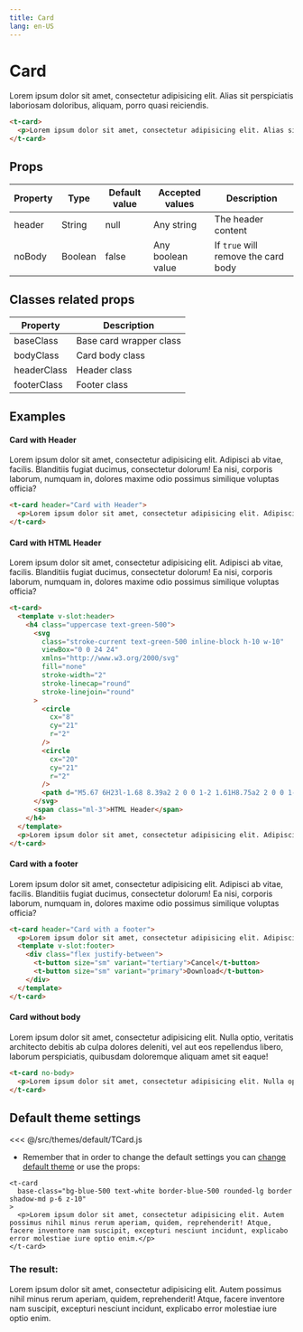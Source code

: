 ```yaml
---
title: Card
lang: en-US
---
```


# Card

<t-card class="mt-3">

  <p>Lorem ipsum dolor sit amet, consectetur adipisicing elit. Alias sit perspiciatis laboriosam doloribus, aliquam, porro quasi reiciendis.</p>

</t-card>

```html
<t-card>
  <p>Lorem ipsum dolor sit amet, consectetur adipisicing elit. Alias sit perspiciatis laboriosam doloribus, aliquam, porro quasi reiciendis.</p>
</t-card>
```

## Props

| Property | Type    | Default value | Accepted values   | Description                         |
| -------- | ------- | ------------- | ----------------- | ----------------------------------- |
| header   | String  | null          | Any string        | The header content                  |
| noBody   | Boolean | false         | Any boolean value | If `true` will remove the card body |

## Classes related props

| Property    | Description             |
| ----------- | ----------------------- |
| baseClass   | Base card wrapper class |
| bodyClass   | Card body class         |
| headerClass | Header class            |
| footerClass | Footer class            |

## Examples

#### Card with Header

<t-card header="Card with Header" class="mt-3">

  <p>Lorem ipsum dolor sit amet, consectetur adipisicing elit. Adipisci ab vitae, facilis. Blanditiis fugiat ducimus, consectetur dolorum! Ea nisi, corporis laborum, numquam in, dolores maxime odio possimus similique voluptas officia?</p>

</t-card>

```html
<t-card header="Card with Header">
  <p>Lorem ipsum dolor sit amet, consectetur adipisicing elit. Adipisci ab vitae, facilis. Blanditiis fugiat ducimus, consectetur dolorum! Ea nisi, corporis laborum, numquam in, dolores maxime odio possimus similique voluptas officia?</p>
</t-card>
```

#### Card with HTML Header

<t-card class="mt-3">

  <template v-slot:header>
    <h4 class="uppercase text-green-500">
      <svg
        class="stroke-current text-green-500 inline-block h-10 w-10"
        viewBox="0 0 24 24"
        xmlns="http://www.w3.org/2000/svg"
        fill="none"
        stroke-width="2"
        stroke-linecap="round"
        stroke-linejoin="round"
      >
        <circle
          cx="8"
          cy="21"
          r="2"
        />
        <circle
          cx="20"
          cy="21"
          r="2"
        />
        <path d="M5.67 6H23l-1.68 8.39a2 2 0 0 1-2 1.61H8.75a2 2 0 0 1-2-1.74L5.23 2.74A2 2 0 0 0 3.25 1H1" />
      </svg>
      <span class="ml-3">HTML Header</span>
    </h4>
  </template>
  <p>Lorem ipsum dolor sit amet, consectetur adipisicing elit. Adipisci ab vitae, facilis. Blanditiis fugiat ducimus, consectetur dolorum! Ea nisi, corporis laborum, numquam in, dolores maxime odio possimus similique voluptas officia?</p>

</t-card>

```html
<t-card>
  <template v-slot:header>
    <h4 class="uppercase text-green-500">
      <svg
        class="stroke-current text-green-500 inline-block h-10 w-10"
        viewBox="0 0 24 24"
        xmlns="http://www.w3.org/2000/svg"
        fill="none"
        stroke-width="2"
        stroke-linecap="round"
        stroke-linejoin="round"
      >
        <circle
          cx="8"
          cy="21"
          r="2"
        />
        <circle
          cx="20"
          cy="21"
          r="2"
        />
        <path d="M5.67 6H23l-1.68 8.39a2 2 0 0 1-2 1.61H8.75a2 2 0 0 1-2-1.74L5.23 2.74A2 2 0 0 0 3.25 1H1" />
      </svg>
      <span class="ml-3">HTML Header</span>
    </h4>
  </template>
  <p>Lorem ipsum dolor sit amet, consectetur adipisicing elit. Adipisci ab vitae, facilis. Blanditiis fugiat ducimus, consectetur dolorum! Ea nisi, corporis laborum, numquam in, dolores maxime odio possimus similique voluptas officia?</p>
</t-card>
```

#### Card with a footer

<t-card header="Card with a footer" class="mt-3">

  <p>Lorem ipsum dolor sit amet, consectetur adipisicing elit. Adipisci ab vitae, facilis. Blanditiis fugiat ducimus, consectetur dolorum! Ea nisi, corporis laborum, numquam in, dolores maxime odio possimus similique voluptas officia?</p>
  <template v-slot:footer>
    <div class="flex justify-between">
      <t-button size="sm" variant="tertiary">Cancel</t-button>
      <t-button size="sm" variant="primary">Download</t-button>
    </div>
  </template>

</t-card>

```html
<t-card header="Card with a footer">
  <p>Lorem ipsum dolor sit amet, consectetur adipisicing elit. Adipisci ab vitae, facilis. Blanditiis fugiat ducimus, consectetur dolorum! Ea nisi, corporis laborum, numquam in, dolores maxime odio possimus similique voluptas officia?</p>
  <template v-slot:footer>
    <div class="flex justify-between">
      <t-button size="sm" variant="tertiary">Cancel</t-button>
      <t-button size="sm" variant="primary">Download</t-button>
    </div>
  </template>
</t-card>
```

#### Card without body

<t-card no-body class="mt-3">
  <p>Lorem ipsum dolor sit amet, consectetur adipisicing elit. Nulla optio, veritatis architecto debitis ab culpa dolores deleniti, vel aut eos repellendus libero, laborum perspiciatis, quibusdam doloremque aliquam amet sit eaque!</p>
</t-card>

```html
<t-card no-body>
  <p>Lorem ipsum dolor sit amet, consectetur adipisicing elit. Nulla optio, veritatis architecto debitis ab culpa dolores deleniti, vel aut eos repellendus libero, laborum perspiciatis, quibusdam doloremque aliquam amet sit eaque!</p>
</t-card>
```

## Default theme settings

<<< @/src/themes/default/TCard.js

* Remember that in order to change the default settings you can [change default theme](/#_2-2-or-better-yet-create-your-own-theme) or use the props: 

```vue
<t-card
  base-class="bg-blue-500 text-white border-blue-500 rounded-lg border shadow-md p-6 z-10"
>
  <p>Lorem ipsum dolor sit amet, consectetur adipisicing elit. Autem possimus nihil minus rerum aperiam, quidem, reprehenderit! Atque, facere inventore nam suscipit, excepturi nesciunt incidunt, explicabo error molestiae iure optio enim.</p>
</t-card>
```

### The result:

<t-card class="mt-2 bg-gray-100">
<t-card
  base-class="bg-blue-500 text-white border-blue-500 rounded-lg border shadow-md p-6 z-10"
>
  <p>Lorem ipsum dolor sit amet, consectetur adipisicing elit. Autem possimus nihil minus rerum aperiam, quidem, reprehenderit! Atque, facere inventore nam suscipit, excepturi nesciunt incidunt, explicabo error molestiae iure optio enim.</p>
</t-card>
</t-card>
